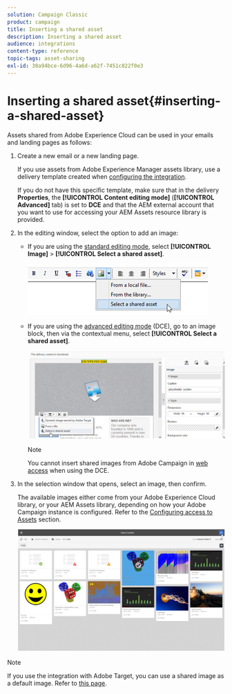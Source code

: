 ```yaml
---
solution: Campaign Classic
product: campaign
title: Inserting a shared asset
description: Inserting a shared asset
audience: integrations
content-type: reference
topic-tags: asset-sharing
exl-id: 30a94bce-6d96-4a6d-a62f-7451c822f0e3
---
```

# Inserting a shared asset{#inserting-a-shared-asset}

Assets shared from Adobe Experience Cloud can be used in your emails and landing pages as follows:

1. Create a new email or a new landing page.

   If you use assets from Adobe Experience Manager assets library, use a delivery template created when [configuring the integration](../../integrations/using/configuring-access-to-assets.md#integrating-with-aem-assets).

   If you do not have this specific template, make sure that in the delivery **Properties**, the **[!UICONTROL Content editing mode]** (**[!UICONTROL Advanced]** tab) is set to **DCE** and that the AEM external account that you want to use for accessing your AEM Assets resource library is provided.

1. In the editing window, select the option to add an image:

    * If you are using the [standard editing mode](../../delivery/using/defining-the-email-content.md#adding-images), select **[!UICONTROL Image]** > **[!UICONTROL Select a shared asset]**.
    
      ![](assets/dam_insert_image_standard.png)

    * If you are using the [advanced editing mode](../../web/using/about-campaign-html-editor.md) (DCE), go to an image block, then via the contextual menu, select **[!UICONTROL Select a shared asset]**.
    
      ![](assets/dam_insert_image_dce.png)

      >[!NOTE]
      >
      >You cannot insert shared images from Adobe Campaign in [web access](../../platform/using/adobe-campaign-workspace.md#console-and-web-access) when using the DCE.

1. In the selection window that opens, select an image, then confirm.

   The available images either come from your Adobe Experience Cloud library, or your AEM Assets library, depending on how your Adobe Campaign instance is configured. Refer to the [Configuring access to Assets](../../integrations/using/configuring-access-to-assets.md) section.

   ![](assets/dam_shared_image_selection.png)

>[!NOTE]
>
>If you use the integration with Adobe Target, you can use a shared image as a default image. Refer to [this page](../../integrations/using/integrating-with-adobe-target.md).
